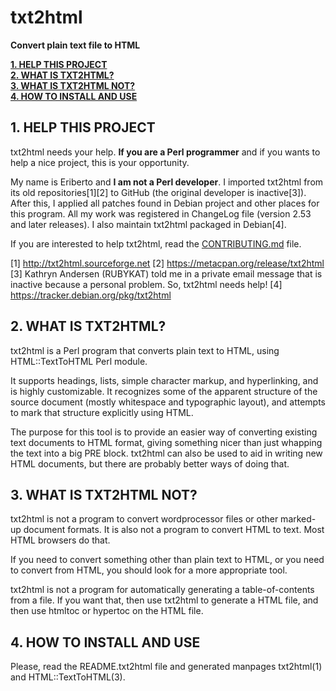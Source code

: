 # txt2html
**Convert plain text file to HTML**

**[1. HELP THIS PROJECT](https://github.com/Francicoria/txt2html/blob/master/README.md#1-help-this-project)**<br>
**[2. WHAT IS TXT2HTML?](https://github.com/Francicoria/txt2html/blob/master/README.md#2-what-is-txt2html)**<br>
**[3. WHAT IS TXT2HTML NOT?](https://github.com/Francicoria/txt2html/blob/master/README.md#3-what-is-txt2html-not)**<br>
**[4. HOW TO INSTALL AND USE](https://github.com/Francicoria/txt2html/blob/master/README.md#4-how-to-install-and-use)**<br>


## 1. HELP THIS PROJECT

txt2html needs your help. **If you are a Perl programmer** and if you wants
to help a nice project, this is your opportunity.

My name is Eriberto and **I am not a Perl developer**. I imported txt2html
from its old repositories[1][2] to GitHub (the original developer is
inactive[3]). After this, I applied all patches found in Debian project and
other places for this program. All my work was registered in ChangeLog
file (version 2.53 and later releases). I also maintain txt2html packaged in
Debian[4].

If you are interested to help txt2html, read the [CONTRIBUTING.md](CONTRIBUTING.md) file.

[1] http://txt2html.sourceforge.net
[2] https://metacpan.org/release/txt2html
[3] Kathryn Andersen (RUBYKAT) told me in a private email message that is
    inactive because a personal problem. So, txt2html needs help!
[4] https://tracker.debian.org/pkg/txt2html


## 2. WHAT IS TXT2HTML?


txt2html is a Perl program that converts plain text to HTML, using
HTML::TextToHTML Perl module.

It supports headings, lists, simple character markup, and hyperlinking, and
is highly customizable. It recognizes some of the apparent structure of the
source document (mostly whitespace and typographic layout), and attempts to
mark that structure explicitly using HTML.

The purpose for this tool is to provide an easier way of converting existing
text documents to HTML format, giving something nicer than just whapping the
text into a big PRE block. txt2html can also be used to aid in writing new
HTML documents, but there are probably better ways of doing that.


## 3. WHAT IS TXT2HTML NOT?


txt2html is not a program to convert wordprocessor files or other marked-up
document formats. It is also not a program to convert HTML to text. Most HTML
browsers do that.

If you need to convert something other than plain text to HTML, or you need to
convert from HTML, you should look for a more appropriate tool.

txt2html is not a program for automatically generating a table-of-contents from
a file. If you want that, then use txt2html to generate a HTML file, and then
use htmltoc or hypertoc on the HTML file.

## 4. HOW TO INSTALL AND USE


Please, read the README.txt2html file and generated manpages txt2html(1) and
HTML::TextToHTML(3).
